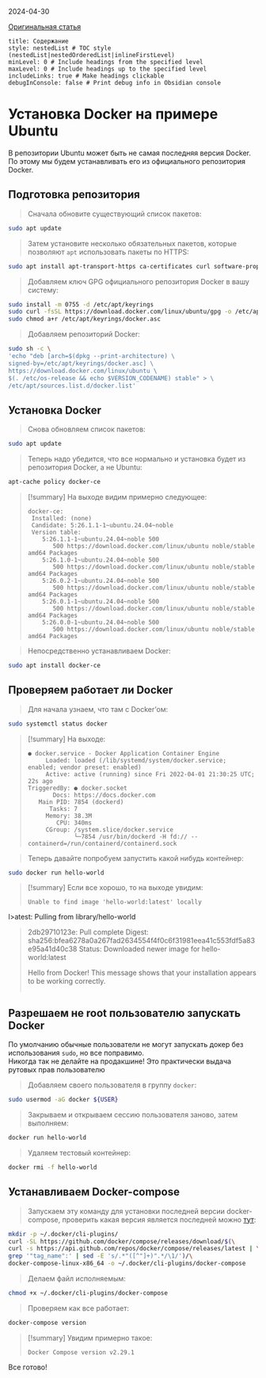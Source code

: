 2024-04-30

[Оригинальная статья](https://totaku.ru/ustanovka-docker-i-docker-compose-na-ubuntu-24-04/)

```table-of-contents
title: Содержание
style: nestedList # TOC style (nestedList|nestedOrderedList|inlineFirstLevel)
minLevel: 0 # Include headings from the specified level
maxLevel: 0 # Include headings up to the specified level
includeLinks: true # Make headings clickable
debugInConsole: false # Print debug info in Obsidian console
```
# Установка Docker на примере Ubuntu

В репозитории Ubuntu может быть не самая последняя версия Docker. По этому мы будем устанавливать его из официального репозитория Docker.

## Подготовка репозитория

>Сначала обновите существующий список пакетов:
```bash
sudo apt update
```

>Затем установите несколько обязательных пакетов, которые позволяют `apt` использовать пакеты по HTTPS:
```bash
sudo apt install apt-transport-https ca-certificates curl software-properties-common
```

>Добавляем ключ GPG официального репозитория Docker в вашу систему:
```bash
sudo install -m 0755 -d /etc/apt/keyrings
sudo curl -fsSL https://download.docker.com/linux/ubuntu/gpg -o /etc/apt/keyrings/docker.asc
sudo chmod a+r /etc/apt/keyrings/docker.asc
```

>Добавляем репозиторий Docker:
```bash
sudo sh -c \
'echo "deb [arch=$(dpkg --print-architecture) \
signed-by=/etc/apt/keyrings/docker.asc] \
https://download.docker.com/linux/ubuntu \
$(. /etc/os-release && echo $VERSION_CODENAME) stable" > \
/etc/apt/sources.list.d/docker.list'
```

## Установка Docker

>Снова обновляем список пакетов:
```bash
sudo apt update
```

>Теперь надо убедится, что все нормально и установка будет из репозитория Docker, а не Ubuntu:
```bash
apt-cache policy docker-ce
```

>[!summary] На выходе видим примерно следующее:
>```
>docker-ce:
>  Installed: (none)
>  Candidate: 5:26.1.1-1~ubuntu.24.04~noble
>  Version table:
>     5:26.1.1-1~ubuntu.24.04~noble 500
>        500 https://download.docker.com/linux/ubuntu noble/stable amd64 Packages
>     5:26.1.0-1~ubuntu.24.04~noble 500
>        500 https://download.docker.com/linux/ubuntu noble/stable amd64 Packages
>     5:26.0.2-1~ubuntu.24.04~noble 500
>        500 https://download.docker.com/linux/ubuntu noble/stable amd64 Packages
>     5:26.0.1-1~ubuntu.24.04~noble 500
>        500 https://download.docker.com/linux/ubuntu noble/stable amd64 Packages
>     5:26.0.0-1~ubuntu.24.04~noble 500
>        500 https://download.docker.com/linux/ubuntu noble/stable amd64 Packages
>```

>Непосредственно устанавливаем Docker:
```bash
sudo apt install docker-ce
```

## Проверяем работает ли Docker

>Для начала узнаем, что там с Docker’ом:
```bash
sudo systemctl status docker
```

>[!summary] На выходе:
>```
> ● docker.service - Docker Application Container Engine
>      Loaded: loaded (/lib/systemd/system/docker.service; enabled; vendor preset: enabled)
>      Active: active (running) since Fri 2022-04-01 21:30:25 UTC; 22s ago
>TriggeredBy: ● docker.socket
>        Docs: https://docs.docker.com
>    Main PID: 7854 (dockerd)
>       Tasks: 7
>      Memory: 38.3M
>         CPU: 340ms
>      CGroup: /system.slice/docker.service
>              └─7854 /usr/bin/dockerd -H fd:// --containerd=/run/containerd/containerd.sock
>```

>Теперь давайте попробуем запустить какой нибудь контейнер:
```bash
sudo docker run hello-world
```

>[!summary] Если все хорошо, то на выходе увидим:
>```
>Unable to find image 'hello-world:latest' locally
l>atest: Pulling from library/hello-world
>2db29710123e: Pull complete
>Digest: sha256:bfea6278a0a267fad2634554f4f0c6f31981eea41c553fdf5a83e95a41d40c38
>Status: Downloaded newer image for hello-world:latest
>
>Hello from Docker!
>This message shows that your installation appears to be working correctly.
>```

## Разрешаем не root пользователю запускать Docker

По умолчанию обычные пользователи не могут запускать докер без использования `sudo`, но все поправимо.  
Никогда так не делайте на продакшине! Это практически выдача рутовых прав пользователю

>Добавляем своего пользователя в группу `docker`:
```bash
sudo usermod -aG docker ${USER}
```

>Закрываем и открываем сессию пользователя заново, затем выполняем:
```bash
docker run hello-world
```

>Удаляем тестовый контейнер:
```bash
docker rmi -f hello-world
```
## Устанавливаем Docker-compose

>Запускаем эту команду для установки последней версии docker-compose, проверить какая версия является последней можно [тут](https://github.com/docker/compose/releases):
```bash
mkdir -p ~/.docker/cli-plugins/
curl -SL https://github.com/docker/compose/releases/download/$(\
curl -s https://api.github.com/repos/docker/compose/releases/latest | \
grep '"tag_name":' | sed -E 's/.*"([^"]+)".*/\1/')/\
docker-compose-linux-x86_64 -o ~/.docker/cli-plugins/docker-compose
```

>Делаем файл исполняемым:
```bash
chmod +x ~/.docker/cli-plugins/docker-compose
```

> Проверяем как все работает:
```bash
docker-compose version
```

>[!summary] Увидим примерно такое:
>```
>Docker Compose version v2.29.1
>```

Все готово!